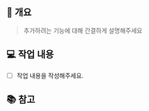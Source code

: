 <!-- --------------------------------------------------------- -->
<!-- 제목 작성 규칙✅ : 이슈명 -->
<!-- [예시] #23 로그인 페이지 추가 -->
<!-- --------------------------------------------------------- -->

## 🚀 개요

> 추가하려는 기능에 대해 간결하게 설명해주세요

## 💻 작업 내용

- [ ] 작업 내용을 작성해주세요.

## 📚 참고

<!-- (선택사항) 작성이 필요한 경우만 추가 -->

<!-- --------------------------------------------------------- -->
<!-- 이슈 발행 후 아래와 같은 규칙으로 로컬에서 브랜치 생성 후 작업 -->
<!-- 브랜치 생성 규칙✅ : 라벨/#이슈번호-개요 -->
<!-- [예시] feat/#15-login  -->
<!-- --------------------------------------------------------- -->
